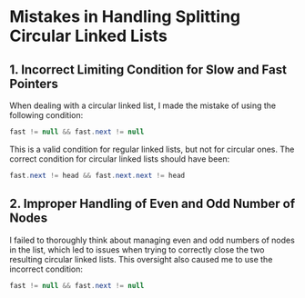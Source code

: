 # Mistakes in Handling Splitting Circular Linked Lists

## 1. Incorrect Limiting Condition for Slow and Fast Pointers
When dealing with a circular linked list, I made the mistake of using the following condition:
```java
fast != null && fast.next != null
```
This is a valid condition for regular linked lists, but not for circular ones. The correct condition for circular linked lists should have been:
```java
fast.next != head && fast.next.next != head
```

## 2. Improper Handling of Even and Odd Number of Nodes
I failed to thoroughly think about managing even and odd numbers of nodes in the list, which led to issues when trying to correctly close the two resulting circular linked lists. This oversight also caused me to use the incorrect condition:
```java
fast != null && fast.next != null
```